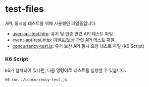 # test-files

API, 동시성 테스트를 위해 사용했던 파일들입니다.

- [user-api-test.http](./user-api-test.http): 유저 및 인증 관련 API 테스트 파일
- [event-api-test.http](./event-api-test.http): 이벤트/보상 관련 API 테스트 파일
- [concurrency-test.js](./concurrency-test.js): 유저 보상 API 동시 요청 테스트 파일 (K6 Script)

### K6 Script

k6가 설치되어 있다면, 다음 명령어로 테스트를 실행할 수 있습니다.

```shell
k6 run ./concurrency-test.js
```
